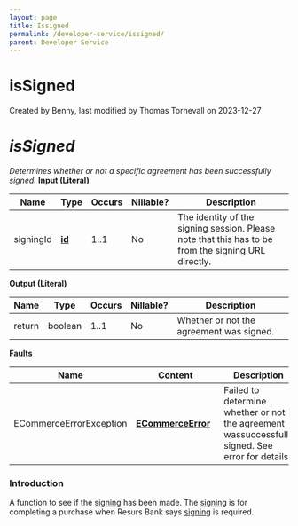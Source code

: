 ```yaml
---
layout: page
title: Issigned
permalink: /developer-service/issigned/
parent: Developer Service
---
```



# isSigned 
Created by Benny, last modified by Thomas Tornevall on 2023-12-27
# *isSigned*
*Determines whether or not a specific agreement has been successfully
signed.*
**Input (Literal)**
  
| Name      | Type                                   | Occurs | Nillable? | Description                                                                                         |
|-----------|----------------------------------------|--------|-----------|-----------------------------------------------------------------------------------------------------|
| signingId | **[id](Simple-Types..._1475653.html)** | 1..1   | No        | The identity of the signing session. Please note that this has to be from the signing URL directly. |
  
**Output (Literal)**
  
| Name   | Type    | Occurs | Nillable? | Description                              |
|--------|---------|--------|-----------|------------------------------------------|
| return | boolean | 1..1   | No        | Whether or not the agreement was signed. |
  
  
**Faults**
  
| Name                    | Content                                             | Description                                                                                     |
|-------------------------|-----------------------------------------------------|-------------------------------------------------------------------------------------------------|
| ECommerceErrorException | **[ECommerceError](ECommerceError_1475945.html)**   | Failed to determine whether or not the agreement wassuccessfully signed. See error for details. |
  
### Introduction
A function to see if the
[signing](Concepts-and-Domain_950279.html#ConceptsandDomain-Anchor_Signing)
has been made. The
[signing](Concepts-and-Domain_950279.html#ConceptsandDomain-Anchor_Signing)
is for completing a purchase when Resurs Bank says
[signing](Concepts-and-Domain_950279.html#ConceptsandDomain-Anchor_Signing)
is required. 
